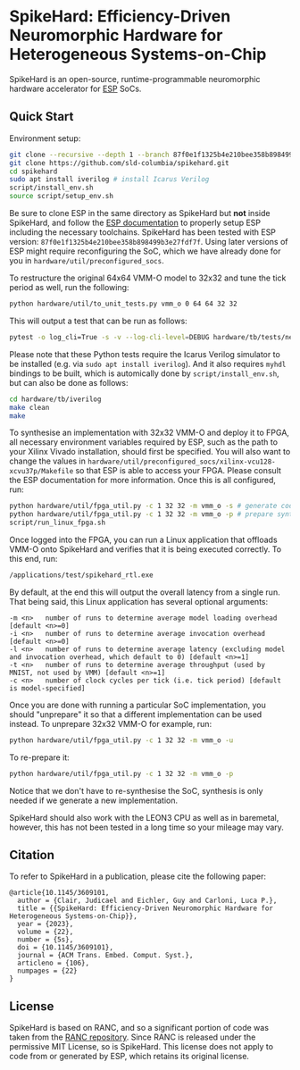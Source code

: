 # SpikeHard: Efficiency-Driven Neuromorphic Hardware for Heterogeneous Systems-on-Chip

SpikeHard is an open-source, runtime-programmable neuromorphic hardware accelerator for [ESP](https://www.esp.cs.columbia.edu/) SoCs.

## Quick Start

Environment setup:
```bash
git clone --recursive --depth 1 --branch 87f0e1f1325b4e210bee358b898499b3e27fdf7f https://github.com/sld-columbia/esp.git
git clone https://github.com/sld-columbia/spikehard.git
cd spikehard
sudo apt install iverilog # install Icarus Verilog
script/install_env.sh
source script/setup_env.sh
```
Be sure to clone ESP in the same directory as SpikeHard but **not** inside SpikeHard, and follow the [ESP documentation](https://www.esp.cs.columbia.edu/docs/setup/) to properly setup ESP including the necessary toolchains. SpikeHard has been tested with ESP version: `87f0e1f1325b4e210bee358b898499b3e27fdf7f`. Using later versions of ESP might require reconfiguring the SoC, which we have already done for you in `hardware/util/preconfigured_socs`.

To restructure the original 64x64 VMM-O model to 32x32 and tune the tick period as well, run the following:
```bash
python hardware/util/to_unit_tests.py vmm_o 0 64 64 32 32
```
This will output a test that can be run as follows:
```bash
pytest -o log_cli=True -s -v --log-cli-level=DEBUG hardware/tb/tests/networks/altered/vmm_o/test_vmm_o_32.py
```
Please note that these Python tests require the Icarus Verilog simulator to be installed (e.g. via `sudo apt install iverilog`). And it also requires `myhdl` bindings to be built, which is automically done by `script/install_env.sh`, but can also be done as follows:
```bash
cd hardware/tb/iverilog
make clean
make
```

To synthesise an implementation with 32x32 VMM-O and deploy it to FPGA, all necessary environment variables required by ESP, such as the path to your Xilinx Vivado installation, should first be specified. You will also want to change the values in `hardware/util/preconfigured_socs/xilinx-vcu128-xcvu37p/Makefile` so that ESP is able to access your FPGA. Please consult the ESP documentation for more information. Once this is all configured, run:
```bash
python hardware/util/fpga_util.py -c 1 32 32 -m vmm_o -s # generate code & synthesise
python hardware/util/fpga_util.py -c 1 32 32 -m vmm_o -p # prepare synthesised SoC to run
script/run_linux_fpga.sh
```
Once logged into the FPGA, you can run a Linux application that offloads VMM-O onto SpikeHard and verifies that it is being executed correctly. To this end, run:
```bash
/applications/test/spikehard_rtl.exe
```
By default, at the end this will output the overall latency from a single run. That being said, this Linux application has several optional arguments:
```
-m <n>   number of runs to determine average model loading overhead [default <n>=0]
-i <n>   number of runs to determine average invocation overhead [default <n>=0]
-l <n>   number of runs to determine average latency (excluding model and invocation overhead, which default to 0) [default <n>=1]
-t <n>   number of runs to determine average throughput (used by MNIST, not used by VMM) [default <n>=1]
-c <n>   number of clock cycles per tick (i.e. tick period) [default is model-specified]
```
Once you are done with running a particular SoC implementation, you should "unprepare" it so that a different implementation can be used instead. To unprepare 32x32 VMM-O for example, run:
```bash
python hardware/util/fpga_util.py -c 1 32 32 -m vmm_o -u
```
To re-prepare it:
```bash
python hardware/util/fpga_util.py -c 1 32 32 -m vmm_o -p
```
Notice that we don't have to re-synthesise the SoC, synthesis is only needed if we generate a new implementation.

SpikeHard should also work with the LEON3 CPU as well as in baremetal, however, this has not been tested in a long time so your mileage may vary.

## Citation

To refer to SpikeHard in a publication, please cite the following paper:
```
@article{10.1145/3609101,
  author = {Clair, Judicael and Eichler, Guy and Carloni, Luca P.},
  title = {{SpikeHard: Efficiency-Driven Neuromorphic Hardware for Heterogeneous Systems-on-Chip}},
  year = {2023},
  volume = {22},
  number = {5s},
  doi = {10.1145/3609101},
  journal = {ACM Trans. Embed. Comput. Syst.},
  articleno = {106},
  numpages = {22}
}
```

## License

SpikeHard is based on RANC, and so a significant portion of code was taken from the [RANC repository](https://github.com/UA-RCL/RANC/tree/master). Since RANC is released under the permissive MIT License, so is SpikeHard. This license does not apply to code from or generated by ESP, which retains its original license.
